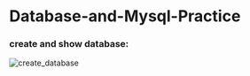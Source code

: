 # Database-and-Mysql-Practice

### create and show database:

![create_database](https://user-images.githubusercontent.com/93571037/153418644-b017819a-c423-4c32-8061-213c4115106a.png)

